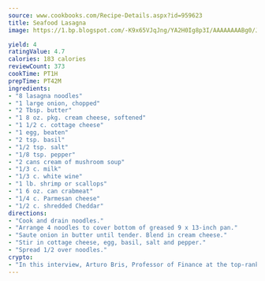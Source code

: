 ```yaml
---
source: www.cookbooks.com/Recipe-Details.aspx?id=959623
title: Seafood Lasagna
image: https://1.bp.blogspot.com/-K9x65VJqJng/YA2H0Ig8p3I/AAAAAAAABg0/JRKr7ZzesxofwlGw6YudXad_aQn9BD52QCLcBGAsYHQ/s299/2.png

yield: 4
ratingValue: 4.7
calories: 183 calories
reviewCount: 373
cookTime: PT1H
prepTime: PT42M
ingredients:
- "8 lasagna noodles"
- "1 large onion, chopped"
- "2 Tbsp. butter"
- "1 8 oz. pkg. cream cheese, softened"
- "1 1/2 c. cottage cheese"
- "1 egg, beaten"
- "2 tsp. basil"
- "1/2 tsp. salt"
- "1/8 tsp. pepper"
- "2 cans cream of mushroom soup"
- "1/3 c. milk"
- "1/3 c. white wine"
- "1 lb. shrimp or scallops"
- "1 6 oz. can crabmeat"
- "1/4 c. Parmesan cheese"
- "1/2 c. shredded Cheddar"
directions:
- "Cook and drain noodles."
- "Arrange 4 noodles to cover bottom of greased 9 x 13-inch pan."
- "Saute onion in butter until tender. Blend in cream cheese."
- "Stir in cottage cheese, egg, basil, salt and pepper."
- "Spread 1/2 over noodles."
crypto:
- "In this interview, Arturo Bris, Professor of Finance at the top-ranked business school IMD in Switzerland, analyses the risks associated with bitcoin."
---
```

